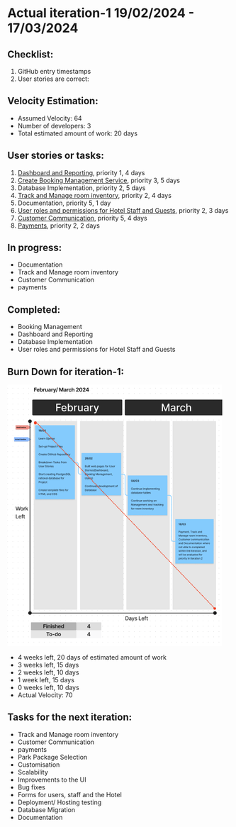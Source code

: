 # Actual iteration-1 19/02/2024 - 17/03/2024


## Checklist:

1. GitHub entry timestamps
2. User stories are correct:


## Velocity Estimation:

* Assumed Velocity: 64
* Number of developers: 3
* Total estimated amount of work: 20 days


## User stories or tasks:

1. [Dashboard and Reporting](./user_stories/user_story_dashboard_and_reporting.md), priority 1, 4 days
2. [Create Booking Management Service](./user_stories/user_story_booking_management.md), priority 3, 5 days
3. Database Implementation, priority 2, 5 days
4. [Track and Manage room inventory](./user_stories/user_story_inventory_management.md), priority 2, 4 days
5. Documentation, priority 5, 1 day
6. [User roles and permissions for Hotel Staff and Guests](./user_stories/user_story_user_roles.md), priority 2, 3 days
7. [Customer Communication](./user_stories/user_story_customer_communication.md), priority 5, 4 days
8. [Payments](./user_stories/user_stories_payments.md), priority 2, 2 days


## In progress:

* Documentation
* Track and Manage room inventory
* Customer Communication
* payments


## Completed:

* Booking Management
* Dashboard and Reporting
* Database Implementation
* User roles and permissions for Hotel Staff and Guests


## Burn Down for iteration-1:

![Burndown chart for iteration 1](<images/iteration-1 burndown chart.PNG>)
* 4 weeks left, 20 days of estimated amount of work
* 3 weeks left, 15 days
* 2 weeks left, 10 days
* 1 week left, 15 days
* 0 weeks left, 10 days
* Actual Velocity: 70

## Tasks for the next iteration:

* Track and Manage room inventory
* Customer Communication
* payments
* Park Package Selection
* Customisation
* Scalability
* Improvements to the UI
* Bug fixes
* Forms for users, staff and the Hotel
* Deployment/ Hosting testing
* Database Migration
* Documentation
